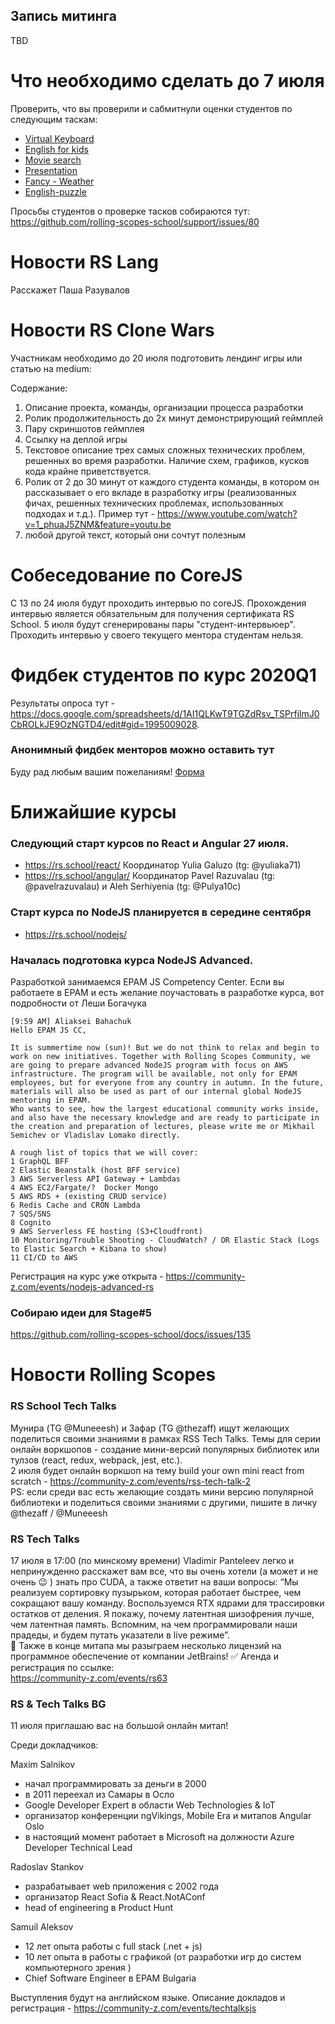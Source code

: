 ## Запись митинга 
TBD

# Что необходимо сделать до 7 июля
Проверить, что вы проверили и сабмитнули оценки студентов по следующим таскам:
- [Virtual Keyboard](https://github.com/rolling-scopes-school/tasks/blob/master/tasks/virtual-keyboard/virtual-keyboard-ru.md)
- [English for kids](https://github.com/rolling-scopes-school/tasks/blob/master/tasks/rslang/english-for-kids.md)
- [Movie search](https://github.com/rolling-scopes-school/tasks/blob/master/tasks/movie-search.md)
- [Presentation](https://github.com/rolling-scopes-school/tasks/blob/master/tasks/presentation.md)
- [Fancy - Weather](https://github.com/rolling-scopes-school/tasks/blob/master/tasks/fancy-weather.md)
- [English-puzzle](https://github.com/rolling-scopes-school/tasks/blob/master/tasks/rslang/english-puzzle.md)

Просьбы студентов о проверке тасков собираются тут:
https://github.com/rolling-scopes-school/support/issues/80

# Новости RS Lang
Расскажет Паша Разувалов

# Новости RS Clone Wars
Участникам необходимо до 20 июля подготовить лендинг игры или статью на medium:

Cодержание:
1. Описание проекта, команды, организации процесса разработки 
2. Ролик продолжительность до 2х минут демонстрирующий геймплей
3. Пару скриншотов геймплея
4. Ссылку на деплой игры
5. Текстовое описание трех самых сложных технических проблем, решенных во время разработки. Наличие схем, графиков, кусков кода крайне приветствуется.
6. Ролик от 2 до 30 минут от каждого студента команды, в котором он рассказывает о его вкладе в разработку игры (реализованных фичах, решенных технических проблемах, использованных подходах и т.д.). Пример тут - https://www.youtube.com/watch?v=1_phuaJ5ZNM&feature=youtu.be
7. любой другой текст, который они сочтут полезным

# Собеседование по CoreJS
С 13 по 24 июля будут проходить интервью по coreJS. Прохождения интервью является обязательным для получения сертификата RS School.
5 июля будут сгенерированы пары "студент-интервьюер". Проходить интервью у своего текущего ментора студентам нельзя.

# Фидбек студентов по курс 2020Q1
Результаты опроса тут - https://docs.google.com/spreadsheets/d/1AI1QLKwT9TGZdRsv_TSPrfjlmJ0CbROLkJE9OzNGTD4/edit#gid=1995009028.

### Анонимный фидбек менторов можно оставить тут
Буду рад любым вашим пожеланиям!
[Форма](https://docs.google.com/forms/d/e/1FAIpQLSfc_EpVVbuAhuHQnvdYJwxmF0DShhWXYXkn3oaN0PsJKvcy2A/viewform)

# Ближайшие курсы
### Следующий старт курсов по React и Angular 27 июля.
  - https://rs.school/react/ Координатор Yulia Galuzo (tg: @yuliaka71)
  - https://rs.school/angular/ Координатор Pavel Razuvalau (tg: @pavelrazuvalau) и Aleh Serhiyenia (tg: @Pulya10c)

### Старт курса по NodeJS планируется в середине сентября 
  - https://rs.school/nodejs/
  
### Началась подготовка курса NodeJS Advanced. 
Разработкой занимаемся EPAM JS Competency Center. 
Если вы работаете в EPAM и есть желание поучастовать в разработке курса, вот подробности от Леши Богачука
```
[9:59 AM] Aliaksei Bahachuk
Hello EPAM JS CC,

It is summertime now (sun)! But we do not think to relax and begin to work on new initiatives. Together with Rolling Scopes Community, we are going to prepare advanced NodeJS program with focus on AWS infrastructure. The program will be available, not only for EPAM employees, but for everyone from any country in autumn. In the future, materials will also be used as part of our internal global NodeJS mentoring in EPAM.
Who wants to see, how the largest educational community works inside, and also have the necessary knowledge and are ready to participate in the creation and preparation of lectures, please write me or Mikhail Semichev or Vladislav Lomako directly.

A rough list of topics that we will cover:
1 GraphQL BFF 
2 Elastic Beanstalk (host BFF service)
3 AWS Serverless API Gateway + Lambdas
4 AWS EC2/Fargate/?  Docker Mongo 
5 AWS RDS + (existing CRUD service) 
6 Redis Cache and CRON Lambda 
7 SQS/SNS
8 Cognito
9 AWS Serverless FE hosting (S3+Cloudfront)
10 Monitoring/Trouble Shooting - CloudWatch? / OR Elastic Stack (Logs to Elastic Search + Kibana to show)
11 CI/CD to AWS 
```
Регистрация на курс уже открыта - https://community-z.com/events/nodejs-advanced-rs

### Собираю идеи для Stage#5
https://github.com/rolling-scopes-school/docs/issues/135

# Новости Rolling Scopes
### RS School Tech Talks
Мунира (TG @Muneeesh) и Зафар (TG @thezaff) ищут желающих поделиться своими знаниями в рамках  RSS Tech Talks. Темы для серии онлайн воркшопов - создание мини-версий популярных библиотек или тулзов (react, redux, webpack, jest, etc.).   
2 июля будет онлайн воркшоп на тему build your own mini react from scratch - https://community-z.com/events/rss-tech-talk-2  
PS: если среди вас есть желающие создать мини версию популярной библиотеки и поделиться своими знаниями с другими, пишите в личку  @thezaff / @Muneeesh
### RS Tech Talks
17 июля в 17:00 (по минскому времени) Vladimir Panteleev легко и непринужденно расскажет вам все, что вы очень хотели (а может и не очень 😉 ) знать про CUDA, а также ответит на ваши вопросы:
“Мы реализуем сортировку пузырьком, которая работает быстрее, чем сокращают вашу команду. Воспользуемся RTX ядрами для трассировки остатков от деления. Я покажу, почему латентная шизофрения лучше, чем латентная память. Вспомним, на чем программировали наши прадеды, и будем путать указатели в live режиме”.  
🎰 Также в конце митапа мы разыграем несколько лицензий на программное обеспечение от компании JetBrains!
✅ Агенда и регистрация по ссылке:  
https://community-z.com/events/rs63
### RS & Tech Talks BG
11 июля приглашаю вас на большой онлайн митап! 

Среди докладчиков:

Maxim Salnikov
  - начал программировать за деньги в 2000
  - в 2011 переехал из Самары в Осло
- Google Developer Expert в области Web Technologies & IoT
- организатор конференции ngVikings, Mobile Era и митапов Angular Oslo
- в настоящий момент работает в Microsoft на должности Azure Developer Technical Lead

Radoslav Stankov
- разрабатывает web приложения с 2002 года
- организатор React Sofia & React.NotAConf
- head of engineering в Product Hunt 

Samuil Aleksov
- 12 лет опыта работы c full stack (.net + js)
- 10 лет опыта в работы с графикой (от разработки игр до систем компьютерного зрения ) 
- Chief Software Engineer в EPAM Bulgaria

Выступления будут на английском языке.
Описание докладов и регистрация - https://community-z.com/events/techtalksjs



   
